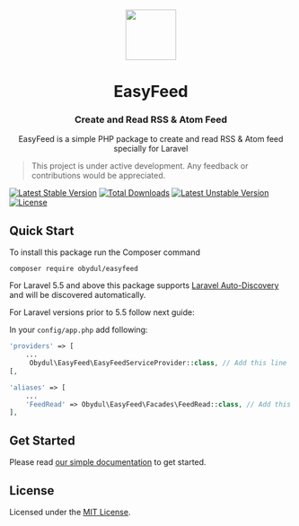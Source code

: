 <p align="center">
  <br>
  <a href="https://easyfeed.netlify.com">
    <img src="https://user-images.githubusercontent.com/13184472/69899322-8a9c3c00-138e-11ea-8d52-3b90869e7f16.png" width="90"/>
  </a>
</p>
<h1 align="center">EasyFeed</h1>
<h3 align="center">Create and Read RSS & Atom Feed</h3>
<p align="center">
EasyFeed is a simple PHP package to create and read RSS & Atom feed specially for Laravel
</p>

> This project is under active development. Any feedback or contributions would be appreciated.

[![Latest Stable Version](https://poser.pugx.org/obydul/easyfeed/v/stable)](https://packagist.org/packages/obydul/easyfeed)
[![Total Downloads](https://poser.pugx.org/obydul/easyfeed/downloads)](https://packagist.org/packages/obydul/easyfeed)
[![Latest Unstable Version](https://poser.pugx.org/obydul/easyfeed/v/unstable)](https://packagist.org/packages/obydul/easyfeed)
[![License](https://poser.pugx.org/obydul/easyfeed/license)](https://packagist.org/packages/obydul/easyfeed)

## Quick Start

To install this package run the Composer command

```
composer require obydul/easyfeed
```

For Laravel 5.5 and above this package supports [Laravel Auto-Discovery](https://laravel.com/docs/master/packages#package-discovery) and will be discovered automatically.


For Laravel versions prior to 5.5 follow next guide:

In your `config/app.php` add following:

```php
'providers' => [
    ...
     Obydul\EasyFeed\EasyFeedServiceProvider::class, // Add this line
[,

'aliases' => [
    ...
    'FeedRead' => Obydul\EasyFeed\Facades\FeedRead::class, // Add this line
],
```

## Get Started
Please read [our simple documentation](https://easyfeed.netlify.com) to get started.

## License
Licensed under the [MIT License](https://github.com/mdobydullah/easyfeed/blob/master/LICENSE).
